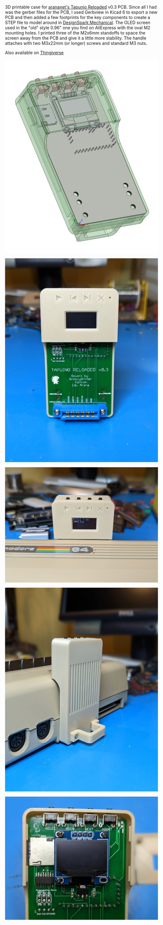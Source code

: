 3D printable case for [arananet's Tapunio Reloaded](https://github.com/arananet/Tapuino-Reloaded) v0.3 PCB.  Since all I had was the gerber files for the PCB, I used Gerbview in Kicad 6 to export a new PCB and then added a few footprints for the key components to create a STEP file to model around in [DesignSpark Mechanical](https://www.rs-online.com/designspark/home). The OLED screen used in the "old" style 0.96" one you find on AliExpress with the oval M2 mounting holes. I printed three of the M2x6mm standoffs to space the screen away from the PCB and give it a little more stability. The handle attaches with two M3x22mm (or longer) screws and standard M3 nuts.

Also available on [Thingiverse](https://www.thingiverse.com/thing:5585595)

![DesignSpark](images/DesignSpark.JPG)

![Case1](images/PXL_20221024_223450530.PORTRAIT%20(Large).jpg)

![Case2](images/PXL_20221025_023531702.PORTRAIT%20(Large).jpg)

![Case3](images/PXL_20221025_023648668.PORTRAIT%20(Large).jpg)

![Case4](images/PXL_20221025_024149582.PORTRAIT%20(Large).jpg)

